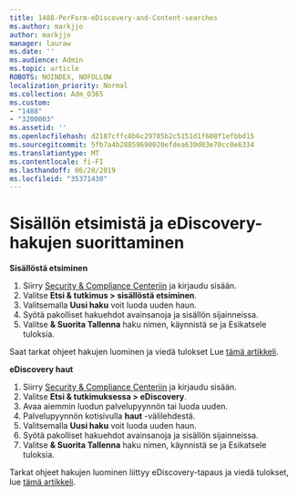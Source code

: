 ```yaml
---
title: 1488-PerForm-eDiscovery-and-Content-searches
ms.author: markjjo
author: markjjo
manager: lauraw
ms.date: ''
ms.audience: Admin
ms.topic: article
ROBOTS: NOINDEX, NOFOLLOW
localization_priority: Normal
ms.collection: Adm_O365
ms.custom:
- "1488"
- "3200003"
ms.assetid: ''
ms.openlocfilehash: d2187cffc8b6c29785b2c5151d1f608f1efbbd15
ms.sourcegitcommit: 5fb7a4b28859690020efdea630d03e70cc0e6334
ms.translationtype: MT
ms.contentlocale: fi-FI
ms.lasthandoff: 06/28/2019
ms.locfileid: "35371430"
---
```

# <a name="how-to-perform-content-searches-and-ediscovery-searches"></a>Sisällön etsimistä ja eDiscovery-hakujen suorittaminen

**Sisällöstä etsiminen**

1. Siirry [Security & Compliance Centeriin](https://protection.office.com) ja kirjaudu sisään.
2. Valitse **Etsi & tutkimus > sisällöstä etsiminen**.
3. Valitsemalla **Uusi haku** voit luoda uuden haun.
4. Syötä pakolliset hakuehdot avainsanoja ja sisällön sijainneissa.  
5. Valitse **& Suorita Tallenna** haku nimen, käynnistä se ja Esikatsele tuloksia.

Saat tarkat ohjeet hakujen luominen ja viedä tulokset Lue [tämä artikkeli](https://docs.microsoft.com/office365/securitycompliance/content-search).

**eDiscovery haut**

1. Siirry [Security & Compliance Centeriin](https://protection.office.com) ja kirjaudu sisään.
2. Valitse **Etsi & tutkimuksessa > eDiscovery**.
3. Avaa aiemmin luodun palvelupyynnön tai luoda uuden.
4. Palvelupyynnön kotisivulla **haut** -välilehdestä.  
5. Valitsemalla **Uusi haku** voit luoda uuden haun.
6. Syötä pakolliset hakuehdot avainsanoja ja sisällön sijainneissa.  
7. Valitse **& Suorita Tallenna** haku nimen, käynnistä se ja Esikatsele tuloksia.

Tarkat ohjeet hakujen luominen liittyy eDiscovery-tapaus ja viedä tulokset, lue [tämä artikkeli](https://docs.microsoft.com/office365/securitycompliance/ediscovery-cases).